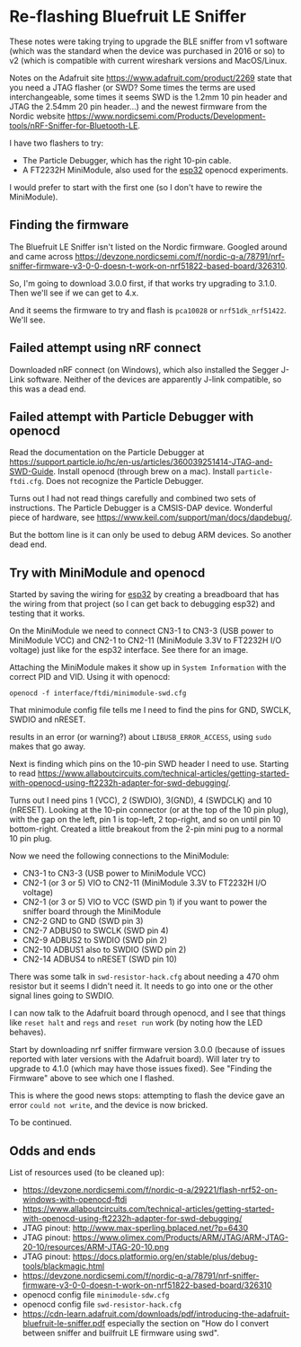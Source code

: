 # Re-flashing Bluefruit LE Sniffer

These notes were taking trying to upgrade the BLE sniffer from v1 software (which was the standard when the device was purchased in 2016 or so) to v2 (which is compatible with current wireshark versions and MacOS/Linux.

Notes on the Adafruit site <https://www.adafruit.com/product/2269> state that you need a JTAG flasher (or SWD? Some times the terms are used interchangeable, some times it seems SWD is the 1.2mm 10 pin header and JTAG the 2.54mm 20 pin header...) and the newest firmware from the Nordic website <https://www.nordicsemi.com/Products/Development-tools/nRF-Sniffer-for-Bluetooth-LE>.

I have two flashers to try:

- The Particle Debugger, which has the right 10-pin cable.
- A FT2232H MiniModule, also used for the [esp32](../esp32/readme.md) openocd experiments.

I would prefer to start with the first one (so I don't have to rewire the MiniModule).

## Finding the firmware

The Bluefruit LE Sniffer isn't listed on the Nordic firmware. Googled around and came across <https://devzone.nordicsemi.com/f/nordic-q-a/78791/nrf-sniffer-firmware-v3-0-0-doesn-t-work-on-nrf51822-based-board/326310>.

So, I'm going to download 3.0.0 first, if that works try upgrading to 3.1.0. Then we'll see if we can get to 4.x.

And it seems the firmware to try and flash is `pca10028` or `nrf51dk_nrf51422`. We'll see.

## Failed attempt using nRF connect

Downloaded nRF connect (on Windows), which also installed the Segger J-Link software. Neither of the devices are apparently J-link compatible, so this was a dead end.

## Failed attempt with Particle Debugger with openocd

Read the documentation on the Particle Debugger at <https://support.particle.io/hc/en-us/articles/360039251414-JTAG-and-SWD-Guide>. Install openocd (through brew on a mac). Install `particle-ftdi.cfg`. Does not recognize the Particle Debugger.

Turns out I had not read things carefully and combined two sets of instructions. The Particle Debugger is a CMSIS-DAP device. Wonderful piece of hardware, see <https://www.keil.com/support/man/docs/dapdebug/>. 

But the bottom line is it can only be used to debug ARM devices. So another dead end.

## Try with MiniModule and openocd

Started by saving the wiring for [esp32](../esp32/readme.md) by creating a breadboard that has the wiring from that project (so I can get back to debugging esp32) and testing that it works.

On the MiniModule we need to connect CN3-1 to CN3-3 (USB power to MiniModule VCC) and CN2-1 to CN2-11 (MiniModule 3.3V to FT2232H I/O voltage) just like for the esp32 interface. See there for an image.

Attaching the MiniModule makes it show up in `System Information` with the correct PID and VID. Using it with openocd:

```
openocd -f interface/ftdi/minimodule-swd.cfg
```

That minimodule config file tells me I need to find the pins for GND, SWCLK, SWDIO and nRESET.

results in an error (or warning?) about `LIBUSB_ERROR_ACCESS`, using `sudo` makes that go away.

Next is finding which pins on the 10-pin SWD header I need to use. Starting to read <https://www.allaboutcircuits.com/technical-articles/getting-started-with-openocd-using-ft2232h-adapter-for-swd-debugging/>.

Turns out I need pins 1 (VCC), 2 (SWDIO), 3(GND), 4 (SWDCLK) and 10 (nRESET). Looking at the 10-pin connector (or at the top of the 10 pin plug), with the gap on the left, pin 1 is top-left, 2 top-right, and so on until pin 10 bottom-right. Created a little breakout from the 2-pin mini pug to a normal 10 pin plug.

Now we need the following connections to the MiniModule:

- CN3-1 to CN3-3 (USB power to MiniModule VCC)
- CN2-1 (or 3 or 5) VIO to CN2-11 (MiniModule 3.3V to FT2232H I/O voltage)
- CN2-1 (or 3 or 5) VIO to VCC (SWD pin 1) if you want to power the sniffer board through the MiniModule
- CN2-2 GND to GND (SWD pin 3)
- CN2-7 ADBUS0 to SWCLK (SWD pin 4)
- CN2-9 ADBUS2 to SWDIO (SWD pin 2)
- CN2-10 ADBUS1 also to SWDIO (SWD pin 2)
- CN2-14 ADBUS4 to nRESET (SWD pin 10)

There was some talk in `swd-resistor-hack.cfg` about needing a 470 ohm resistor but it seems I didn't need it. It needs to go into one or the other signal lines going to SWDIO.

I can now talk to the Adafruit board through openocd, and I see that things like `reset halt` and `regs` and `reset run` work (by noting how the LED behaves).

Start by downloading nrf sniffer firmware version 3.0.0 (because of issues reported with later versions with the Adafruit board). Will later try to upgrade to 4.1.0 (which may have those issues fixed). See "Finding the Firmware" above to see which one I flashed.

This is where the good news stops: attempting to flash the device gave an error `could not write`, and the device is now bricked.

To be continued.

## Odds and ends

List of resources used (to be cleaned up):

- <https://devzone.nordicsemi.com/f/nordic-q-a/29221/flash-nrf52-on-windows-with-openocd-ftdi>
- <https://www.allaboutcircuits.com/technical-articles/getting-started-with-openocd-using-ft2232h-adapter-for-swd-debugging/>
- JTAG pinout: <http://www.max-sperling.bplaced.net/?p=6430>
- JTAG pinout: <https://www.olimex.com/Products/ARM/JTAG/ARM-JTAG-20-10/resources/ARM-JTAG-20-10.png>
- JTAG pinout: <https://docs.platformio.org/en/stable/plus/debug-tools/blackmagic.html>
- <https://devzone.nordicsemi.com/f/nordic-q-a/78791/nrf-sniffer-firmware-v3-0-0-doesn-t-work-on-nrf51822-based-board/326310>
- openocd config file `minimodule-sdw.cfg`
- openocd config file `swd-resistor-hack.cfg`
- <https://cdn-learn.adafruit.com/downloads/pdf/introducing-the-adafruit-bluefruit-le-sniffer.pdf> especially the section on "How do I convert between sniffer and builfruit LE firmware using swd".


